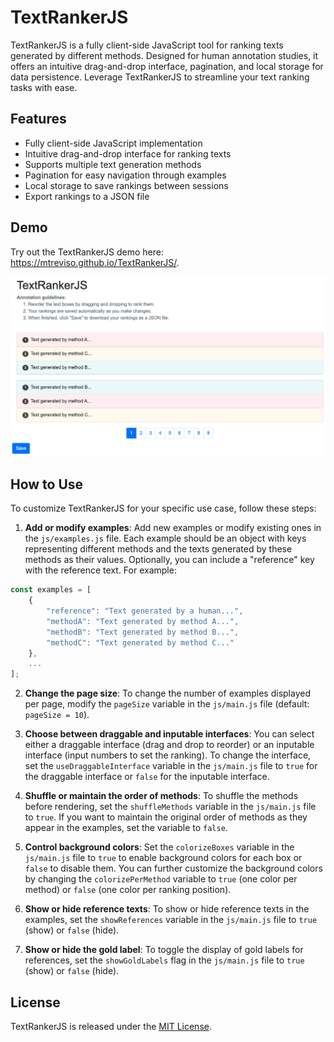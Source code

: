 # TextRankerJS

TextRankerJS is a fully client-side JavaScript tool for ranking texts generated by different methods. Designed for human annotation studies, it offers an intuitive drag-and-drop interface, pagination, and local storage for data persistence. Leverage TextRankerJS to streamline your text ranking tasks with ease.

## Features

- Fully client-side JavaScript implementation
- Intuitive drag-and-drop interface for ranking texts
- Supports multiple text generation methods
- Pagination for easy navigation through examples
- Local storage to save rankings between sessions
- Export rankings to a JSON file


## Demo

Try out the TextRankerJS demo here: https://mtreviso.github.io/TextRankerJS/.

![TextRankerJS Screenshot](screenshot.png "TextRankerJS Screenshot")



## How to Use

To customize TextRankerJS for your specific use case, follow these steps:

1. **Add or modify examples**: Add new examples or modify existing ones in the `js/examples.js` file. Each example should be an object with keys representing different methods and the texts generated by these methods as their values. Optionally, you can include a "reference" key with the reference text. For example:

```javascript
const examples = [
    {
        "reference": "Text generated by a human...",
        "methodA": "Text generated by method A...",
        "methodB": "Text generated by method B...",
        "methodC": "Text generated by method C..."
    },
    ...
];
```

2. **Change the page size**: To change the number of examples displayed per page, modify the `pageSize` variable in the `js/main.js` file (default: `pageSize = 10`).


3. **Choose between draggable and inputable interfaces**: You can select either a draggable interface (drag and drop to reorder) or an inputable interface (input numbers to set the ranking). To change the interface, set the `useDraggableInterface` variable in the `js/main.js` file to `true` for the draggable interface or `false` for the inputable interface.

4. **Shuffle or maintain the order of methods**: To shuffle the methods before rendering, set the `shuffleMethods` variable in the `js/main.js` file to `true`. If you want to maintain the original order of methods as they appear in the examples, set the variable to `false`.

5. **Control background colors**: Set the `colorizeBoxes` variable in the `js/main.js` file to `true` to enable background colors for each box or `false` to disable them. You can further customize the background colors by changing the `colorizePerMethod` variable to `true` (one color per method) or `false` (one color per ranking position).

6. **Show or hide reference texts**: To show or hide reference texts in the examples, set the `showReferences` variable in the `js/main.js` file to `true` (show) or `false` (hide).

7. **Show or hide the gold label**: To toggle the display of gold labels for references, set the `showGoldLabels` flag in the `js/main.js` file to `true` (show) or `false` (hide).


## License

TextRankerJS is released under the [MIT License](LICENSE).
